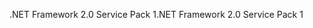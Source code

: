<span data-ttu-id="be968-101">.NET Framework 2.0 Service Pack 1</span><span class="sxs-lookup"><span data-stu-id="be968-101">.NET Framework 2.0 Service Pack 1</span></span>